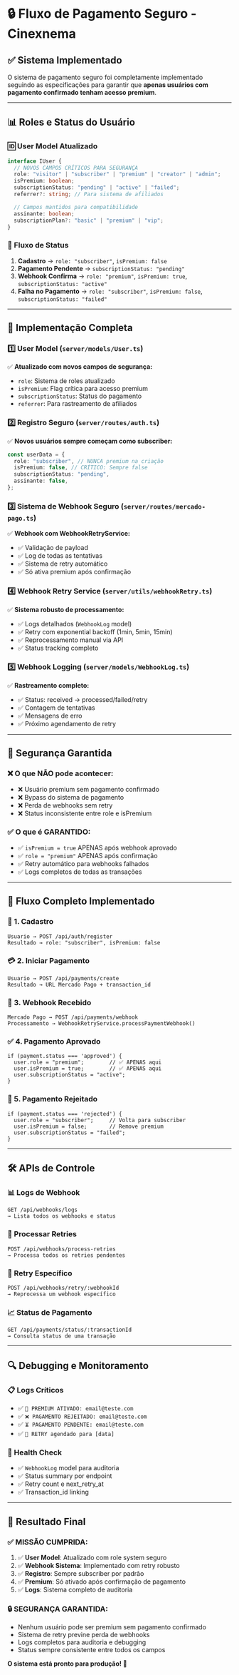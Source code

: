 # 🔒 Fluxo de Pagamento Seguro - Cinexnema

## ✅ Sistema Implementado

O sistema de pagamento seguro foi completamente implementado seguindo as especificações para garantir que **apenas usuários com pagamento confirmado tenham acesso premium**.

---

## 📊 Roles e Status do Usuário

### 🆔 User Model Atualizado

```typescript
interface IUser {
  // NOVOS CAMPOS CRÍTICOS PARA SEGURANÇA
  role: "visitor" | "subscriber" | "premium" | "creator" | "admin";
  isPremium: boolean;
  subscriptionStatus: "pending" | "active" | "failed";
  referrer?: string; // Para sistema de afiliados

  // Campos mantidos para compatibilidade
  assinante: boolean;
  subscriptionPlan?: "basic" | "premium" | "vip";
}
```

### 🔑 Fluxo de Status

1. **Cadastro** → `role: "subscriber"`, `isPremium: false`
2. **Pagamento Pendente** → `subscriptionStatus: "pending"`
3. **Webhook Confirma** → `role: "premium"`, `isPremium: true`, `subscriptionStatus: "active"`
4. **Falha no Pagamento** → `role: "subscriber"`, `isPremium: false`, `subscriptionStatus: "failed"`

---

## 🚀 Implementação Completa

### 1️⃣ User Model (`server/models/User.ts`)

✅ **Atualizado com novos campos de segurança:**

- `role`: Sistema de roles atualizado
- `isPremium`: Flag crítica para acesso premium
- `subscriptionStatus`: Status do pagamento
- `referrer`: Para rastreamento de afiliados

### 2️⃣ Registro Seguro (`server/routes/auth.ts`)

✅ **Novos usuários sempre começam como subscriber:**

```typescript
const userData = {
  role: "subscriber", // NUNCA premium na criação
  isPremium: false, // CRÍTICO: Sempre false
  subscriptionStatus: "pending",
  assinante: false,
};
```

### 3️⃣ Sistema de Webhook Seguro (`server/routes/mercado-pago.ts`)

✅ **Webhook com WebhookRetryService:**

- ✅ Validação de payload
- ✅ Log de todas as tentativas
- ✅ Sistema de retry automático
- ✅ Só ativa premium após confirmação

### 4️⃣ Webhook Retry Service (`server/utils/webhookRetry.ts`)

✅ **Sistema robusto de processamento:**

- ✅ Logs detalhados (`WebhookLog` model)
- ✅ Retry com exponential backoff (1min, 5min, 15min)
- ✅ Reprocessamento manual via API
- ✅ Status tracking completo

### 5️⃣ Webhook Logging (`server/models/WebhookLog.ts`)

✅ **Rastreamento completo:**

- ✅ Status: received → processed/failed/retry
- ✅ Contagem de tentativas
- ✅ Mensagens de erro
- ✅ Próximo agendamento de retry

---

## 🔐 Segurança Garantida

### ❌ O que NÃO pode acontecer:

- ❌ Usuário premium sem pagamento confirmado
- ❌ Bypass do sistema de pagamento
- ❌ Perda de webhooks sem retry
- ❌ Status inconsistente entre role e isPremium

### ✅ O que é GARANTIDO:

- ✅ `isPremium = true` APENAS após webhook aprovado
- ✅ `role = "premium"` APENAS após confirmação
- ✅ Retry automático para webhooks falhados
- ✅ Logs completos de todas as transações

---

## 🎯 Fluxo Completo Implementado

### 📝 1. Cadastro

```
Usuario → POST /api/auth/register
Resultado → role: "subscriber", isPremium: false
```

### 💳 2. Iniciar Pagamento

```
Usuario → POST /api/payments/create
Resultado → URL Mercado Pago + transaction_id
```

### 🔔 3. Webhook Recebido

```
Mercado Pago → POST /api/payments/webhook
Processamento → WebhookRetryService.processPaymentWebhook()
```

### ✅ 4. Pagamento Aprovado

```
if (payment.status === 'approved') {
  user.role = "premium";        // ✅ APENAS aqui
  user.isPremium = true;        // ✅ APENAS aqui
  user.subscriptionStatus = "active";
}
```

### 🚫 5. Pagamento Rejeitado

```
if (payment.status === 'rejected') {
  user.role = "subscriber";     // Volta para subscriber
  user.isPremium = false;       // Remove premium
  user.subscriptionStatus = "failed";
}
```

---

## 🛠️ APIs de Controle

### 📊 Logs de Webhook

```
GET /api/webhooks/logs
→ Lista todos os webhooks e status
```

### 🔄 Processar Retries

```
POST /api/webhooks/process-retries
→ Processa todos os retries pendentes
```

### 🎯 Retry Específico

```
POST /api/webhooks/retry/:webhookId
→ Reprocessa um webhook específico
```

### 📈 Status de Pagamento

```
GET /api/payments/status/:transactionId
→ Consulta status de uma transação
```

---

## 🔍 Debugging e Monitoramento

### 📋 Logs Críticos

- ✅ `🎉 PREMIUM ATIVADO: email@teste.com`
- ✅ `❌ PAGAMENTO REJEITADO: email@teste.com`
- ✅ `⏳ PAGAMENTO PENDENTE: email@teste.com`
- ✅ `🔄 RETRY agendado para [data]`

### 🏥 Health Check

- ✅ `WebhookLog` model para auditoria
- ✅ Status summary por endpoint
- ✅ Retry count e next_retry_at
- ✅ Transaction_id linking

---

## 🎯 Resultado Final

### ✅ **MISSÃO CUMPRIDA:**

1. ✅ **User Model**: Atualizado com role system seguro
2. ✅ **Webhook Sistema**: Implementado com retry robusto
3. ✅ **Registro**: Sempre subscriber por padrão
4. ✅ **Premium**: Só ativado após confirmação de pagamento
5. ✅ **Logs**: Sistema completo de auditoria

### 🔒 **SEGURANÇA GARANTIDA:**

- Nenhum usuário pode ser premium sem pagamento confirmado
- Sistema de retry previne perda de webhooks
- Logs completos para auditoria e debugging
- Status sempre consistente entre todos os campos

**O sistema está pronto para produção! 🚀**
